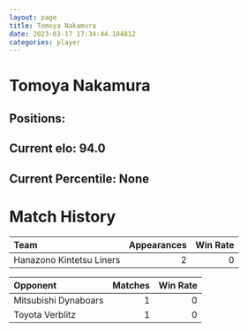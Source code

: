 ```yaml
---  
layout: page  
title: Tomoya Nakamura  
date: 2023-03-17 17:34:44.104812  
categories: player  
---
```

# Tomoya Nakamura

## Positions: 

## Current elo: 94.0

## Current Percentile: None

# Match History


| Team                     |   Appearances |   Win Rate |
|:-------------------------|--------------:|-----------:|
| Hanazono Kintetsu Liners |             2 |          0 |

| Opponent             |   Matches |   Win Rate |
|:---------------------|----------:|-----------:|
| Mitsubishi Dynaboars |         1 |          0 |
| Toyota Verblitz      |         1 |          0 |